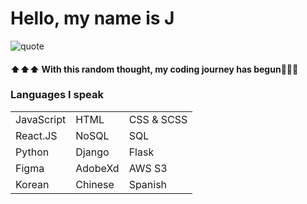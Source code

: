 # Hello, my name is J

![quote](https://i.imgur.com/eWl8YDt.jpg)

#### ⬆️⬆️⬆️ With this random thought, my coding journey has begun👩🏻‍💻

### Languages I speak

|              |             |              |
|--------------|------------|---------------|
| JavaScript   | HTML       | CSS & SCSS    |
| React.JS     | NoSQL      | SQL           |
| Python       | Django     | Flask         |
| Figma        | AdobeXd    | AWS S3        |
| Korean       | Chinese    | Spanish       |
